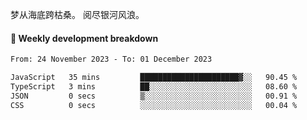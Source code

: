 梦从海底跨枯桑。
阅尽银河风浪。


#### 📝 Weekly development breakdown

<!--START_SECTION:waka-->

```txt
From: 24 November 2023 - To: 01 December 2023

JavaScript   35 mins         ██████████████████████▓░░   90.45 %
TypeScript   3 mins          ██░░░░░░░░░░░░░░░░░░░░░░░   08.60 %
JSON         0 secs          ▒░░░░░░░░░░░░░░░░░░░░░░░░   00.91 %
CSS          0 secs          ░░░░░░░░░░░░░░░░░░░░░░░░░   00.04 %
```

<!--END_SECTION:waka-->



